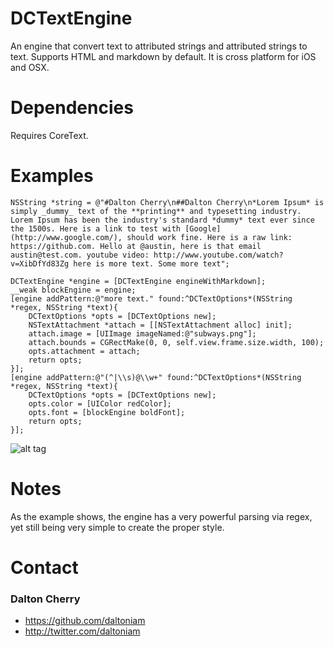 DCTextEngine
============

An engine that convert text to attributed strings and attributed strings to text. Supports HTML and markdown by default. It is cross platform for iOS and OSX.

# Dependencies #

Requires CoreText.

# Examples #

```objc
NSString *string = @"#Dalton Cherry\n##Dalton Cherry\n*Lorem Ipsum* is simply _dummy_ text of the **printing** and typesetting industry. Lorem Ipsum has been the industry's standard *dummy* text ever since the 1500s. Here is a link to test with [Google](http://www.google.com/), should work fine. Here is a raw link: https://github.com. Hello at @austin, here is that email austin@test.com. youtube video: http://www.youtube.com/watch?v=XibDfYd83Zg here is more text. Some more text";

DCTextEngine *engine = [DCTextEngine engineWithMarkdown];
__weak blockEngine = engine;
[engine addPattern:@"more text." found:^DCTextOptions*(NSString *regex, NSString *text){
    DCTextOptions *opts = [DCTextOptions new];
    NSTextAttachment *attach = [[NSTextAttachment alloc] init];
    attach.image = [UIImage imageNamed:@"subways.png"];
    attach.bounds = CGRectMake(0, 0, self.view.frame.size.width, 100);
    opts.attachment = attach;
    return opts;
}];
[engine addPattern:@"(^|\\s)@\\w+" found:^DCTextOptions*(NSString *regex, NSString *text){
    DCTextOptions *opts = [DCTextOptions new];
    opts.color = [UIColor redColor];
    opts.font = [blockEngine boldFont];
    return opts;
}];
```
![alt tag](https://raw.github.com/daltoniam/DCTextEngine/images/main.png)


# Notes #
As the example shows, the engine has a very powerful parsing via regex, yet still being very simple to create the proper style.

# Contact #

### Dalton Cherry ###
* https://github.com/daltoniam
* http://twitter.com/daltoniam
